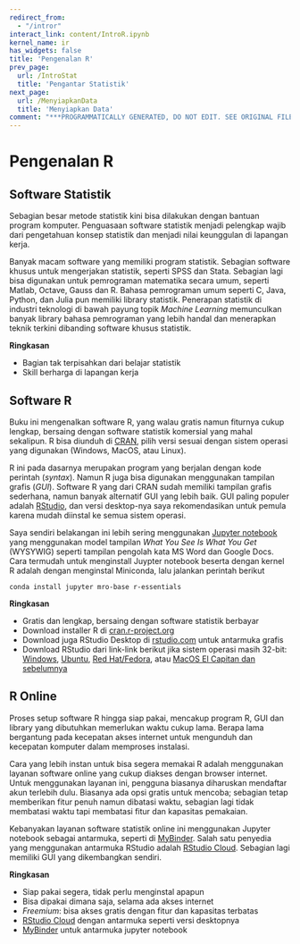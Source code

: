 ```yaml
---
redirect_from:
  - "/intror"
interact_link: content/IntroR.ipynb
kernel_name: ir
has_widgets: false
title: 'Pengenalan R'
prev_page:
  url: /IntroStat
  title: 'Pengantar Statistik'
next_page:
  url: /MenyiapkanData
  title: 'Menyiapkan Data'
comment: "***PROGRAMMATICALLY GENERATED, DO NOT EDIT. SEE ORIGINAL FILES IN /content***"
---
```



# Pengenalan R



## Software Statistik



Sebagian besar metode statistik kini bisa dilakukan dengan bantuan program komputer. Penguasaan software statistik menjadi pelengkap wajib dari pengetahuan konsep statistik dan menjadi nilai keunggulan di lapangan kerja.

Banyak macam software yang memiliki program statistik. Sebagian software khusus untuk mengerjakan statistik, seperti SPSS dan Stata. Sebagian lagi bisa digunakan untuk pemrograman matematika secara umum, seperti Matlab, Octave, Gauss dan R. Bahasa pemrograman umum seperti C, Java, Python, dan Julia pun memiliki library statistik. Penerapan statistik di industri teknologi di bawah payung topik *Machine Learning* memunculkan banyak library bahasa pemrograman yang lebih handal dan menerapkan teknik terkini dibanding software khusus statistik. 

**Ringkasan**



- Bagian tak terpisahkan dari belajar statistik 
- Skill berharga di lapangan kerja



## Software R



Buku ini mengenalkan software R, yang walau gratis namun fiturnya cukup lengkap, bersaing dengan software statistik komersial yang mahal sekalipun. R bisa diunduh di [CRAN](https://cran.r-project.org), pilih versi sesuai dengan sistem operasi yang digunakan (Windows, MacOS, atau Linux).

R ini pada dasarnya merupakan program yang berjalan dengan kode perintah (*syntax*). Namun R juga bisa digunakan menggunakan tampilan grafis (*GUI*). Software R yang dari CRAN sudah memiliki tampilan grafis sederhana, namun banyak alternatif GUI yang lebih baik. GUI paling populer adalah [RStudio](https://www.rstudio.com), dan versi desktop-nya saya rekomendasikan untuk pemula karena mudah diinstal ke semua sistem operasi. 

Saya sendiri belakangan ini lebih sering menggunakan [Jupyter notebook](https://jupyter.org) yang menggunakan model tampilan *What You See Is What You Get* (WYSYWIG) seperti tampilan pengolah kata MS Word dan Google Docs. Cara termudah untuk menginstall Juypter notebook beserta dengan kernel R adalah dengan menginstal Miniconda, lalu jalankan perintah berikut

```
conda install jupyter mro-base r-essentials
```

**Ringkasan**



- Gratis dan lengkap, bersaing dengan software statistik berbayar
- Download installer R di [cran.r-project.org](https://cran.r-project.org)
- Download juga RStudio Desktop di [rstudio.com](https://www.rstudio.com/products/rstudio/download) untuk antarmuka grafis
- Download RStudio dari link-link berikut jika sistem operasi masih 32-bit: [Windows](http://download1.rstudio.org/RStudio-1.1.463.exe), [Ubuntu](http://download1.rstudio.org/rstudio-1.1.463-i386.deb), [Red Hat/Fedora](http://download1.rstudio.org/rstudio-1.1.463-i686.rpm), atau [MacOS El Capitan dan sebelumnya](http://download1.rstudio.org/RStudio-1.1.463.dmg)



## R Online



Proses setup software R hingga siap pakai, mencakup program R, GUI dan library yang dibutuhkan memerlukan waktu cukup lama. Berapa lama bergantung pada kecepatan akses internet untuk mengunduh dan kecepatan komputer dalam memproses instalasi. 

Cara yang lebih instan untuk bisa segera memakai R adalah menggunakan layanan software online yang cukup diakses dengan browser internet. Untuk menggunakan layanan ini, pengguna biasanya diharuskan mendaftar akun terlebih dulu. Biasanya ada opsi gratis untuk mencoba; sebagian tetap memberikan fitur penuh namun dibatasi waktu, sebagian lagi tidak membatasi waktu tapi membatasi fitur dan kapasitas pemakaian.

Kebanyakan layanan software statistik online ini menggunakan Jupyter notebook sebagai antarmuka, seperti di [MyBinder](https://mybinder.org). Salah satu penyedia yang menggunakan antarmuka RStudio adalah [RStudio Cloud](https://cloud.rstudio.com). Sebagian lagi memiliki GUI yang dikembangkan sendiri.

**Ringkasan**



- Siap pakai segera, tidak perlu menginstal apapun
- Bisa dipakai dimana saja, selama ada akses internet
- *Freemium*: bisa akses gratis dengan fitur dan kapasitas terbatas
- [RStudio Cloud](https://rstudio.cloud) dengan antarmuka seperti versi desktopnya
- [MyBinder](https://mybinder.org) untuk antarmuka jupyter notebook

